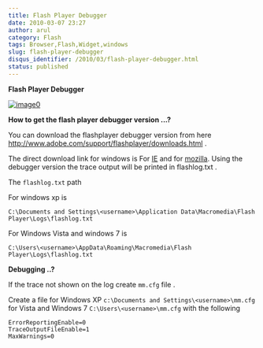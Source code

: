 ```yaml
---
title: Flash Player Debugger
date: 2010-03-07 23:27
author: arul
category: Flash
tags: Browser,Flash,Widget,windows
slug: flash-player-debugger
disqus_identifier: /2010/03/flash-player-debugger.html
status: published
---
```


**Flash Player Debugger**

[![image0](http://1.bp.blogspot.com/_X5tq9y9xv2s/S5SG-gaYi8I/AAAAAAAAAMg/SXqWMtnCTEk/s400/adobeflashplayer.jpg)](http://1.bp.blogspot.com/_X5tq9y9xv2s/S5SG-gaYi8I/AAAAAAAAAMg/SXqWMtnCTEk/s1600-h/adobeflashplayer.jpg)

**How to get the flash player debugger version \...?**

You can download the flashplayer debugger version from here
<http://www.adobe.com/support/flashplayer/downloads.html> .

The direct download link for windows is For
[IE](http://download.macromedia.com/pub/flashplayer/updaters/10/flashplayer_10_ax_debug.exe)
and for
[mozilla](http://download.macromedia.com/pub/flashplayer/updaters/10/flashplayer_10_plugin_debug.exe).
Using the debugger version the trace output will be printed in
flashlog.txt .

The `flashlog.txt` path

For windows xp is

``` text
C:\Documents and Settings\<username>\Application Data\Macromedia\Flash Player\Logs\flashlog.txt
```

For Windows Vista and windows 7 is

``` text
C:\Users\<username>\AppData\Roaming\Macromedia\Flash Player\Logs\flashlog.txt
```

**Debugging ..?**

If the trace not shown on the log create `mm.cfg` file .

Create a file for Windows XP
`c:\Documents and Settings\<username>\mm.cfg` for Vista and Windows 7
`C:\Users\<username>\mm.cfg` with the following

``` text
ErrorReportingEnable=0
TraceOutputFileEnable=1
MaxWarnings=0
```
